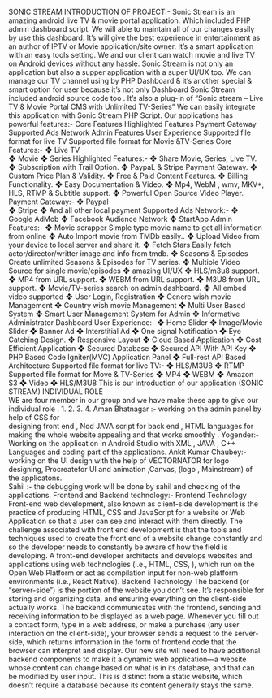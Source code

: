 SONIC STREAM
INTRODUCTION OF PROJECT:- 
Sonic Stream is an amazing android live TV & movie portal application. Which 
included PHP admin dashboard script. We will able to maintain all of  our changes 
easily by use this dashboard. It’s will give the best experience in entertainment as 
an author of IPTV or Movie application/site owner. It’s a smart application with an 
easy tools setting. We  and our client can watch movie and live TV on Android 
devices without any hassle. Sonic Stream is not only an application but also a 
supper application with a super UI/UX too. We can manage our TV channel using 
by PHP Dashboard & it’s another special & smart option for user because it’s not 
only Dashboard Sonic Stream  included android source code too . It’s also a plug-in 
of “Sonic stream – Live TV & Movie Portal CMS with Unlimited TV-Series” We can 
easily integrate this application with Sonic Stream PHP Script. 
Our  applications  has powerful features:- 
Core Features 
Highlighted Features 
Payment Gateway 
Supported Ads Network 
Admin Features 
User Experience 
Supported file format for live TV 
 Supported file format for Movie &TV-Series 
Core Features:- 
❖ Live TV  
❖ Movie 
❖ Series 
Highlighted Features:- 
❖ Share Movie, Series, Live TV. 
❖ Subscription with Trail Option. 
❖ PaypaL & Stripe Payment Gateway. 
❖ Custom Price Plan & Validity. 
❖ Free & Paid Content Features. 
❖ Billing Functionality. 
❖ Easy Documentation & Video. 
❖ Mp4, WebM , wmv, MKV*, HLS, RTMP & Subtitle support. 
❖ Powerful Open Source Video Player. 
Payment Gateway:- 
❖ Paypal  
❖ Stripe 
❖ And all other local payment 
Supported Ads Network:- 
❖ Google AdMob 
❖ Facebook Audience Network 
❖ StartApp 
Admin Features:- 
❖ Movie scrapper Simple type movie name to get all information from 
online 
❖ Auto Import movie from TMDb easily.. 
❖ Upload Video from your device to local server and share it. 
❖ Fetch Stars Easily fetch actor/director/writter image and info from 
tmdb. 
❖ Seasons & Episodes Create unlimited Seasons & Episodes for TV
series. 
❖ Multiple Video Source for single movie/episodes 
❖ amazing UI/UX 
❖ HLS/m3u8 support. 
❖ MP4 from URL support. 
❖ WEBM from URL support. 
❖ M3U8 from URL support. 
❖ Movie/TV-series search on admin dashboard. 
❖ All embed video supported 
❖ User Login, Registration 
❖ Genere wish movie Management 
❖ Country wish movie Management 
❖ Multi User Based System 
❖ Smart User Management System for Admin 
❖ Informative Administrator Dashboard 
User Experience:- 
❖ Home Slider 
❖ Image/Movie Slider 
❖  Banner Ad 
❖  Interstitial Ad 
❖ One signal Notification 
❖ Eye Catching Design. 
❖ Responsive Layout 
❖ Cloud Based Application 
❖ Cost Efficient Application 
❖ Secured Database 
❖ Secured API With API Key 
❖ PHP Based Code Igniter(MVC) Application Panel 
❖ Full-rest API Based Architecture 
Supported file format for live TV:- 
❖ HLS/M3U8 
❖ RTMP 
Supported file format for Move & TV-Series 
❖ MP4 
❖ WEBM 
❖ Amazon S3 
❖ Video 
❖ HLS/M3U8 
This is our introduction of our application (SONIC STREAM) 
INDIVIDUAL ROLE  
WE are four member in our group and we have make these app to give our 
individual role  . 
1. 
2. 
3. 
4. 
Aman Bhatnagar :- working on the admin panel by help of  CSS for  
designing front end  , Nod JAVA script for back end ,  HTML languages 
for making the whole website appealing and that works smoothly . 
Yogender:-Working on the application in Android Studio with XML , 
JAVA , C++ Languages and coding part of the applications. 
Ankit Kumar Chaubey:- working on the UI design with the help of 
VECTORNATOR for logo designing, Procreatefor UI and animation 
,Canvas, (logo , Mainstream) of the applicatons.  
Sahil :- the debugging work will be done by sahil and   checking  of the 
applications. 
Frontend and Backend technology:- 
Frontend Technology    Front-end web development, also known as client-side 
development is the practice of producing HTML, CSS and JavaScript for a website or 
Web Application so that a user can see and interact with them directly. The challenge 
associated with front end development is that the tools and techniques used to create the 
front end of a website change constantly and so the developer needs to constantly be 
aware of how the field is developing. 
A front-end developer architects and develops websites and applications using web 
technologies (i.e., HTML, CSS, ), which run on the Open Web Platform or act as 
compilation input for non-web platform environments (i.e., React Native). 
Backend Technology  The backend (or “server-side”) is the portion of the 
website you don’t see. It’s responsible for storing and organizing data, and 
ensuring everything on the client-side actually works. The backend 
communicates with the frontend, sending and receiving information to be 
displayed as a web page. Whenever you fill out a contact form, type in a web 
address, or make a purchase (any user interaction on the client-side), your 
browser sends a request to the server-side, which returns information in the 
form of frontend code that the browser can interpret and display. Our new site 
will need to have additional backend components to make it a dynamic web 
application—a website whose content can change based on what is in 
its database, and that can be modified by user input. This is distinct from a 
static website, which doesn’t require a database because its content generally 
stays the same. 
